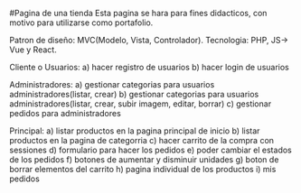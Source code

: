 #Pagina de una tienda
Esta pagina se hara para fines didacticos, con motivo para utilizarse
como portafolio.

Patron de diseño: MVC(Modelo, Vista, Controlador).
Tecnologia: PHP, JS-> Vue y React.

Cliente o Usuarios:
a) hacer registro de usuarios
b) hacer login de usuarios


Administradores:
a) gestionar categorias para usuarios administradores(listar, crear)
b) gestionar categorias para usuarios administradores(listar, crear, subir imagem, editar, borrar)
c) gestionar pedidos para administradores

Principal:
a) listar productos en la pagina principal de inicio
b) listar productos en la pagina de categorria
c) hacer carrito de la compra con sessiones
d) formulario para hacer los pedidos
e) poder cambiar el estados de los pedidos
f) botones de aumentar y disminuir unidades
g) boton de borrar elementos del carrito
h) pagina individual de los productos
i) mis pedidos